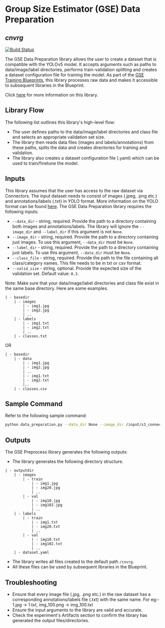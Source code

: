 # Group Size Estimator (GSE) Data Preparation
## _cnvrg_

[![Build Status](https://travis-ci.org/joemccann/dillinger.svg?branch=master)](https://travis-ci.org/joemccann/dillinger)

The GSE Data Preparation library allows the user to create a dataset that is compatible with the YOLOv5 model. It accepts arguments such as paths to data/image/label directories, performs train-validation splitting and creates a dataset configuration file for training the model. As part of the [GSE Training Blueprints](), this library processes raw data and makes it accessible to subsequent libraries in the Blueprint.

Click [here]() for more information on this library.

## Library Flow
The following list outlines this library's high-level flow:
- The user defines paths to the data/image/label directories and class file and selects an appropriate validation set size. 
- The library then reads data files (images and labels/annotations) from these paths, splits the data and creates directories for training and validation.
- The library also creates a dataset configuration file (.yaml) which can be used to train/finetune the model.

## Inputs
This library assumes that the user has access to the raw dataset via Connectors. The input dataset needs to consist of images (.jpeg, .png etc.) and annotations/labels (.txt) in YOLO format. More information on the YOLO format can be found [here](https://www.edge-ai-vision.com/2022/04/exploring-data-labeling-and-the-6-different-types-of-image-annotation/#:~:text=YOLO%3A%20In%20the%20YOLO%20labeling,coordinates%2C%20height%2C%20and%20width.).
The GSE Data Preparation library requires the following inputs:
* `--data_dir` - string, required. Provide the path to a directory containing both images and annotations/labels. The library will ignore the `--image_dir` and `--label_dir` if this argument is not `None`.
* `--image_dir` - string, required. Provide the path to a directory containing just images. To use this argument, `--data_dir` must be `None`.
* `--label_dir` - string, required. Provide the path to a directory containing just labels. To use this argument, `--data_dir` must be `None`.
* `--class_file` - string, required. Provide the path to the file containing all class/category names. This file needs to be in txt or csv format.
* `--valid_size` - string, optional. Provide the expected size of the validation set. Default value: `0.3`.

Note: Make sure that your data/image/label directories and class file exist in the same base directory. Here are some examples.
```
| - basedir
    | - images
        | - img1.jpg
        | - img2.jpg
        | ..
    | - labels
        | - img1.txt
        | - img2.txt
        | ..
    | - classes.txt
```
OR
```
| - basedir
    | - data
        | - img1.jpg
        | - img2.jpg
        | ..
        | - img1.txt
        | - img2.txt
        |..
    | - classes.csv
```

## Sample Command
Refer to the following sample command:

```bash
python data_preparation.py --data_dir None --image_dir /input/s3_connector/basedir/images  --label_dir /input/s3_connector/basedir/labels --class_file /input/s3_connector/base_dir/classes.txt --valid_size 0.2
```

## Outputs
The GSE Preprocess library generates the following outputs:
- The library generates the following directory structure.
```
| - outputdir
    | - images
        | - train
            | - img1.jpg
            | - img20.jpg
            | ..
        | - val
            | - img10.jpg
            | - img102.jpg
            | ..
    | - labels
        | - train
            | - img1.txt
            | - img20.txt
            | ..
        | - val
            | - img10.txt
            | - img102.txt
            | ..
    | - dataset.yaml
```
- The library writes all files created to the default path `/cnvrg`.
- All these files can be used by subsequent libraries in the Blueprint.

## Troubleshooting
- Ensure that every image file (.jpg, .png etc.) in the raw dataset has a corresponding annotations/labels file (.txt) with the same name. For eg:- 1.jpg -> 1.txt, img_100.png -> img_100.txt
- Ensure the input arguments to the library are valid and accurate.
- Check the experiment's Artifacts section to confirm the library has generated the output files/directories.